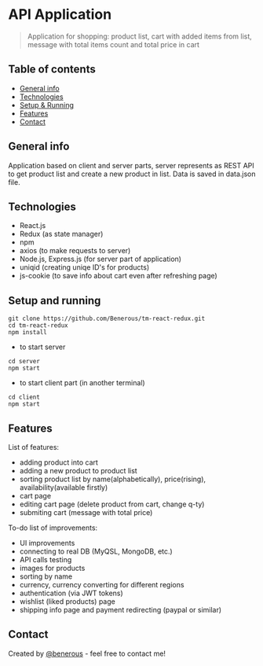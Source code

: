 # API Application
> Application for shopping: product list, cart with added items from list, message with total items count and total price in cart

## Table of contents
* [General info](#general-info)
* [Technologies](#technologies)
* [Setup & Running](#setup-and-running)
* [Features](#features)
* [Contact](#contact)

## General info
Application based on client and server parts, server represents as REST API to get product list and create a new product in list. Data is saved in data.json file.

## Technologies
* React.js
* Redux (as state manager)
* npm
* axios (to make requests to server)
* Node.js, Express.js (for server part of application)
* uniqid (creating uniqe ID's for products)
* js-cookie (to save info about cart even after refreshing page)

## Setup and running
```
git clone https://github.com/Benerous/tm-react-redux.git
cd tm-react-redux
npm install
```
* to start server
```
cd server
npm start
```
* to start client part (in another terminal)
```
cd client
npm start
```

## Features
List of features:
* adding product into cart
* adding a new product to product list
* sorting product list by name(alphabetically), price(rising), availability(available firstly)
* cart page
* editing cart page (delete product from cart, change q-ty)
* submiting cart (message with total price)

To-do list of improvements:
* UI improvements
* connecting to real DB (MyQSL, MongoDB, etc.)
* API calls testing
* images for products
* sorting by name
* currency, currency converting for different regions
* authentication (via JWT tokens)
* wishlist (liked products) page
* shipping info page and payment redirecting (paypal or similar)

## Contact
Created by [@benerous](https://github.com/Benerous) - feel free to contact me!
